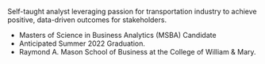 ---
---

Self-taught analyst leveraging passion for transportation industry to achieve positive, data-driven outcomes for stakeholders.

- Masters of Science in Business Analytics (MSBA) Candidate 
- Anticipated Summer 2022 Graduation. 
- Raymond A. Mason School of Business at the College of William & Mary.
